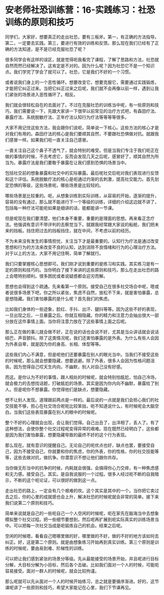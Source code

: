 # 安老师社恐训练营：16-实践练习：社恐训练的原则和技巧

同学们，大家好，想要真正的走出社恐，要有三板斧。第一，有正确的方法指导。第二，一定要去实践。第三，要进行有效的训练和反馈。那么现在我们已经有了正确的方法知道，是不是已经克服社恐了呢？

很多同学会有这样的误区，就是觉得呃我看完了课程，了解了思路和方法，社恐就自然而然已经解决了。这肯定是不对的。因为什么呢？因为社恐它不是一个知识点。我们学完了学会了就可以了。社恐，它是我们不好的一个习惯。

或者说我们身上的一个恶性循环。想要改变它，想要克服它，需要通过实践锻炼，才能把它纠正过来。当把它纠正过来之后呢，我们就不会再像以前一样，遇到让我们紧张的场景进入恶性循环了。相反。

我们就会很轻松自在的去面对了。不过在克服社恐的训练当中呢，有一些原则和技巧，我们需要说一下，先跟大家讲一下很早以前常见的治疗方式吧，有森田疗法、暴露疗法、系统脱敏疗法、正年疗法认知行为疗法等等等等很多。

大家不用记住这些方法，我会跟你们说呃，简单说一下核心。这些方法的核心才是对我们有用的。森田疗法的核心是我们要顺其自然，不要跟社恐惧做对抗。就跟我们感冒一样。如果我们呃一直关注自己感冒。

一直关注自己这个鼻子不透气了，就会特别的难受。但是当我们专注于我们呃正在做的事情的时候，不去考虑它，反而会发现几天之后呢，感冒好了，顺其自然为所当为。暴露疗法是我们要敢于暴露在让我们感到恐惧的场景当中。

包括社交前的想象暴露和社交中的实际暴露。最后呢社交后呃对我们表现进行反馈和这个评估。系统脱敏疗法的核心是呃通过灼渐的去刺激，提高社交能力。首先划定恐惧的等级，这些场景呃，哪些场景是比较轻的。

哪些场景是比较重的。呃，从想象训练到实际训练，从容易的开始，逐渐的提升，容易的没有通过，那么就不能进行下一个等级的训练，详细的介绍这边就不讲了，包括每一种疗法可能呃如果是细讲的话，能都能讲一节课。

但是呢现在我们要清楚，他们本身不重要，重要的是理面的思想。再来看正念疗法。他强调有意识不带评判的去察觉当下。就跟我经常跟大家说的船舱，我们把未来的挡板。挡住把过去的挡板挡住，就在中间，不考虑以前的经历。

不为未来没有发生的事情担忧，关注当下才是最重要的。认知行为疗法是通过改变思想和行为的方法来改变不良的认知，达到消除不良情绪和行为的心理治疗方法。对于以上的方法，大家不用记住啊，简单了解就行。

我们只要掌握核心思想即可。我们刚才说到重要的是练习和实践。其实练习是有一定的原则和技巧的。当你明白了接下来讲的这些原则和技巧，那么在走出社恐的路上会嗯特别顺利。很多困扰或者说疑惑都会迎刃而解。

思想也会得到这个疏通。先来看第一个原则。接受自己在很多社交场合中呢，嗯或者说很多场景下吧，你之所以紧张，焦虑不自然，放松不下来，就是害怕暴露，总是想隐藏。我们害怕暴露的是什么呢？首先我们的焦虑。

比如我们身体的一些迹象，脸红、手抖、出汗、腿抖等等。因为这些不好的表现，一旦出现之后，一旦暴露之后。你就互相隐藏。你的精力和注意力会抽出很大一部分放在这件事情上面。当你将注意力放在了这些事情上面之后呢。

那么正在做的事儿就会做不好，正在说的话也会说不好，尤其是当众讲话就会说话结巴，声音颤抖。除了这类情况呢，我们还害怕暴露的是外表。为什么有些人会因为外表自卑，就是因为你的身高、长相、体型等等。

这些我们内心不满意，但是呢他们还要暴露在别人的眼光当中。当我们不接受这些的时候呢，那么就会想要隐藏，想要逃避。除了外表，很多人会因为性格问题沮丧。因为觉得自己哎天生内向，不幽默，别人对自己没有好感。

而这。是你认为不好的事情，跟人相处的时候呢，就会特别怕尴尬，怕自己冷场，就会极力的去想找话题，打破尴尬的场景。其实是因为你内向不幽默，暴露给了别人。但是呢你不想暴露。你觉得他们是缺点，想要隐藏。

想不让别人发现。道理跟前两点是一样的。最后说的一点就是我们会担心我们的社交技能不够，担心在社交场合呢呃比较笨拙，呃不知道说什么，有时候呢会大脑空白。当我们这些表现暴露在别人的眼中的时候呢。

整个不好的心理就会出现，会让我们觉得。自己出丑了，出洋相了，丢人了。有了这种想法，会使你整个社交过程呢变得异常的艰难。现在既然已经明白了，这些都是因为我们害怕暴露，想要隐藏导致的最终不好的这个行为表现。

那么现在。就有意识的提醒自己。无论自己的呃优点也好，缺点也罢，要接受自己，因为不接受自己，你就要和你的焦虑，你的外表，你的性格，你的社交技能等等，这些去做对抗，做抗争。你潜意识不想让他们跟你共存。

当你做无形当中的抗争的时候，内耗就会很强，会搞得你心力交瘁，有一种焦虑感和无力感。接受自己。其实。是自我说服的一个过程。很多人经过呃不断的自我暗示，不断的这个呃论证，可以很好的做到这一点。

走出社恐的路上，一定会有几个艰难的坎。这个其实是其中的一个。当你把它卖过去之后，你的心里的成就感也会上升，解决社恐的时候呢就会非常的简单。接下来我们说第二个原则和技巧。

简单来说就是自己的一些呃自己一个人空闲的时候呢，呃在家先在脑海当中去想象模拟整个社交过程。把一些细节要想到，然后呢再扩展到呃实际真实的训练场景当中。可以把每一次社交当成是呃锻炼自己的机会。结束之后呢。

空闲的时候嗯，看看自己嗯哪里做的好，哪里做的不好，做的不好的地方该如何去纠正。好，这是第二个原则。就是由想象练习开始再到真实训练。第三个原则是训练的时候呢，要由易到难、阶梯性的训练。

可以把让我们感到紧张的场景分等级。先从最能接受的场景开始，并且呢进行目标分解，大目标分解为小目标，然后各个击破。比如我们面对一个人的时候，可能呃容易接受。面对一群人的时候呢，就会比较拘谨。

那么呢就可以先从面对一个人的时候开始练习，总之就是要循序渐进。好的，这节课呢讲了一些原则和技巧，希望大家能记在心里，我们下节课再见。

